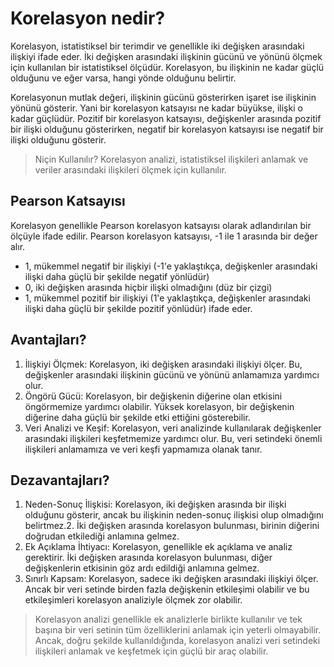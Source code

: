# Korelasyon nedir?
Korelasyon, istatistiksel bir terimdir ve genellikle iki değişken arasındaki ilişkiyi ifade eder. İki değişken arasındaki ilişkinin gücünü ve yönünü ölçmek için kullanılan bir istatistiksel ölçüdür. Korelasyon, bu ilişkinin ne kadar güçlü olduğunu ve eğer varsa, hangi yönde olduğunu belirtir.

Korelasyonun mutlak değeri, ilişkinin gücünü gösterirken işaret ise ilişkinin yönünü gösterir. Yani bir korelasyon katsayısı ne kadar büyükse, ilişki o kadar güçlüdür. Pozitif bir korelasyon katsayısı, değişkenler arasında pozitif bir ilişki olduğunu gösterirken, negatif bir korelasyon katsayısı ise negatif bir ilişki olduğunu gösterir.

>Niçin Kullanılır?
>Korelasyon analizi, istatistiksel ilişkileri anlamak ve veriler arasındaki ilişkileri ölçmek için kullanılır.

## Pearson Katsayısı
Korelasyon genellikle Pearson korelasyon katsayısı olarak adlandırılan bir ölçüyle ifade edilir. Pearson korelasyon katsayısı, -1 ile 1 arasında bir değer alır.

* 1, mükemmel negatif bir ilişkiyi (-1'e yaklaştıkça, değişkenler arasındaki ilişki daha güçlü bir şekilde negatif yönlüdür)
* 0, iki değişken arasında hiçbir ilişki olmadığını (düz bir çizgi)
* 1, mükemmel pozitif bir ilişkiyi (1'e yaklaştıkça, değişkenler arasındaki ilişki daha güçlü bir şekilde pozitif yönlüdür) ifade eder.

## Avantajları?
1. İlişkiyi Ölçmek: Korelasyon, iki değişken arasındaki ilişkiyi ölçer. Bu, değişkenler arasındaki ilişkinin gücünü ve yönünü anlamamıza yardımcı olur. 
2. Öngörü Gücü: Korelasyon, bir değişkenin diğerine olan etkisini öngörmemize yardımcı olabilir. Yüksek korelasyon, bir değişkenin diğerine daha güçlü bir şekilde etki ettiğini gösterebilir.
3. Veri Analizi ve Keşif: Korelasyon, veri analizinde kullanılarak değişkenler arasındaki ilişkileri keşfetmemize yardımcı olur. Bu, veri setindeki önemli ilişkileri anlamamıza ve veri keşfi yapmamıza olanak tanır.

## Dezavantajları?
1. Neden-Sonuç İlişkisi: Korelasyon, iki değişken arasında bir ilişki olduğunu gösterir, ancak bu ilişkinin neden-sonuç ilişkisi olup olmadığını belirtmez.2. İki değişken arasında korelasyon bulunması, birinin diğerini doğrudan etkilediği anlamına gelmez.
3. Ek Açıklama İhtiyacı: Korelasyon, genellikle ek açıklama ve analiz gerektirir. İki değişken arasında korelasyon bulunması, diğer değişkenlerin etkisinin  göz ardı edildiği anlamına gelmez.
4. Sınırlı Kapsam: Korelasyon, sadece iki değişken arasındaki ilişkiyi ölçer. Ancak bir veri setinde birden fazla değişkenin etkileşimi olabilir ve bu etkileşimleri korelasyon analiziyle ölçmek zor olabilir.

>Korelasyon analizi genellikle ek analizlerle birlikte kullanılır ve tek başına bir veri setinin tüm özelliklerini anlamak için yeterli olmayabilir. Ancak, doğru şekilde kullanıldığında, korelasyon analizi veri setindeki ilişkileri anlamak ve keşfetmek için güçlü bir araç olabilir.




